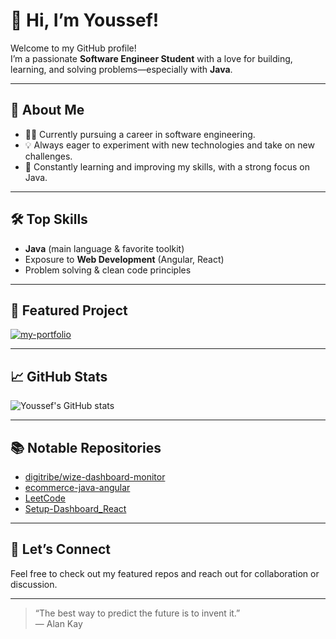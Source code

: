 # 👋 Hi, I’m Youssef!

Welcome to my GitHub profile!  
I’m a passionate **Software Engineer Student** with a love for building, learning, and solving problems—especially with **Java**.

---

## 🚀 About Me

- 🧑‍💻 Currently pursuing a career in software engineering.
- 💡 Always eager to experiment with new technologies and take on new challenges.
- 🌱 Constantly learning and improving my skills, with a strong focus on Java.

---

## 🛠️ Top Skills

- **Java** (main language & favorite toolkit)
- Exposure to **Web Development** (Angular, React)
- Problem solving & clean code principles

---

## 🌟 Featured Project

[![my-portfolio](https://github-readme-stats.vercel.app/api/pin/?username=youssef88ab&repo=my-portfolio)](https://github.com/youssef88ab/my-portfolio)

---

## 📈 GitHub Stats

![Youssef's GitHub stats](https://github-readme-stats.vercel.app/api?username=youssef88ab&show_icons=true&theme=radical)

---

## 📚 Notable Repositories

- [digitribe/wize-dashboard-monitor](https://github.com/digitribe/wize-dashboard-monitor)  
- [ecommerce-java-angular](https://github.com/youssef88ab/ecommerce-java-angular)  
- [LeetCode](https://github.com/youssef88ab/LeetCode)  
- [Setup-Dashboard_React](https://github.com/zineb-kbyla/Setup-Dashboard_React)

---

## 🤝 Let’s Connect

<!-- You can add your LinkedIn or personal website here if you want! -->
Feel free to check out my featured repos and reach out for collaboration or discussion.

---

> “The best way to predict the future is to invent it.”  
> — Alan Kay
